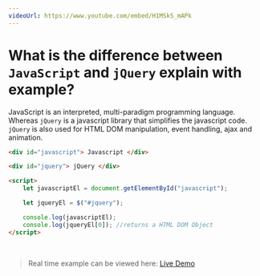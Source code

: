 ```yaml
---
videoUrl: https://www.youtube.com/embed/H1MSkS_mAPk
---
```


# What is the difference between `JavaScript` and `jQuery` explain with example?	

<v-clicks>

<logos-javascript class="mr-2" /> JavaScript is an interpreted, multi-paradigm programming language. Whereas `jQuery` is a javascript library that simplifies the javascript code. `jQuery` is also used for HTML DOM manipulation, event handling, ajax and animation.

```html {1-3|5,12|6,10|8,11|all}
<div id="javascript"> Javascript </div>

<div id="jquery"> jQuery </div>

<script>
    let javascriptEl = document.getElementById("javascript");

    let jqueryEl = $("#jquery");

    console.log(javascriptEl);
    console.log(jqueryEl[0]); //returns a HTML DOM Object
</script>
```

<br class="my-10"/>

> Real time example can be viewed here: <a href="/Javascript-DOM-in-Tamil/practices/A23.html" target="_blank">Live Demo</a>

</v-clicks>
